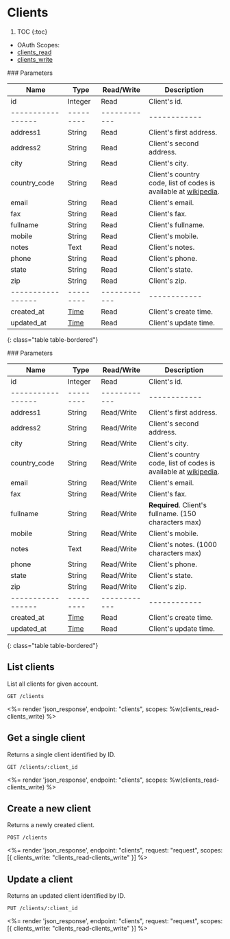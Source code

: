# Clients

1. TOC
{:toc}

<ul class="nav nav-pills pull-right" role="tablist">
  <li class="disabled"><a>OAuth Scopes:</a></li>
  <li class="active"><a href="#clients_read" role="tab" data-toggle="pill">clients_read</a></li>
  <li><a href="#clients_write" role="tab" data-toggle="pill">clients_write</a></li>
</ul>

<div class="tab-content" markdown="1">
  <div class="tab-pane active" id="clients_read" markdown="1">
### Parameters

Name             | Type    | Read/Write | Description
-----------------|---------|------------|------------
id               | Integer | Read       | Client's id.
-----------------|---------|------------|------------
address1         | String  | Read       | Client's first address.
address2         | String  | Read       | Client's second address.
city             | String  | Read       | Client's city.
country_code     | String  | Read       | Client's country code, list of codes is available at [wikipedia](http://en.wikipedia.org/wiki/ISO_3166-1_alpha-2#Officially_assigned_code_elements).
email            | String  | Read       | Client's email.
fax              | String  | Read       | Client's fax.
fullname         | String  | Read       | Client's fullname.
mobile           | String  | Read       | Client's mobile.
notes            | Text    | Read       | Client's notes.
phone            | String  | Read       | Client's phone.
state            | String  | Read       | Client's state.
zip              | String  | Read       | Client's zip.
-----------------|---------|------------|------------
created_at       | [Time](/reference/formats#date--time) | Read       | Client's create time.
updated_at       | [Time](/reference/formats#date--time) | Read       | Client's update time.
{: class="table table-bordered"}
  </div>
  <div class="tab-pane" id="clients_write" markdown="1">
### Parameters

Name             | Type    | Read/Write | Description
-----------------|---------|------------|------------
id               | Integer | Read       | Client's id.
-----------------|---------|------------|------------
address1         | String  | Read/Write | Client's first address.
address2         | String  | Read/Write | Client's second address.
city             | String  | Read/Write | Client's city.
country_code     | String  | Read/Write | Client's country code, list of codes is available at [wikipedia](http://en.wikipedia.org/wiki/ISO_3166-1_alpha-2#Officially_assigned_code_elements).
email            | String  | Read/Write | Client's email.
fax              | String  | Read/Write | Client's fax.
fullname         | String  | Read/Write | **Required**. Client's fullname. (150 characters max)
mobile           | String  | Read/Write | Client's mobile.
notes            | Text    | Read/Write | Client's notes. (1000 characters max)
phone            | String  | Read/Write | Client's phone.
state            | String  | Read/Write | Client's state.
zip              | String  | Read/Write | Client's zip.
-----------------|---------|------------|------------
created_at       | [Time](/reference/formats#date--time) | Read       | Client's create time.
updated_at       | [Time](/reference/formats#date--time) | Read       | Client's update time.
{: class="table table-bordered"}
  </div>
</div>

## List clients

List all clients for given account.

~~~
GET /clients
~~~

<%= render 'json_response', endpoint: "clients", scopes: %w(clients_read-clients_write) %>

## Get a single client

Returns a single client identified by ID.

~~~
GET /clients/:client_id
~~~

<%= render 'json_response', endpoint: "clients", scopes: %w(clients_read-clients_write) %>

## Create a new client

Returns a newly created client.

~~~~
POST /clients
~~~~

<%= render 'json_response', endpoint: "clients", request: "request",
  scopes: [{ clients_write: "clients_read-clients_write" }] %>

## Update a client

Returns an updated client identified by ID.

~~~
PUT /clients/:client_id
~~~

<%= render 'json_response', endpoint: "clients", request: "request",
  scopes: [{ clients_write: "clients_read-clients_write" }] %>
